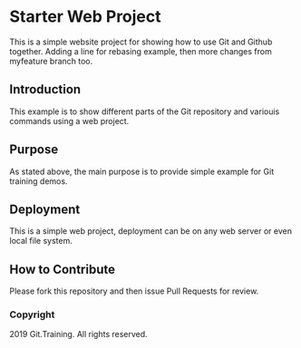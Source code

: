 # Starter Web Project

This is a simple website project for
showing how to use Git and Github together.
Adding a line for rebasing example, then more
changes from myfeature branch too.

## Introduction

This example is to show different parts
of the Git repository and variouis commands
using a web project.

## Purpose

As stated above, the main purpose is to
provide simple example for Git training
demos.

## Deployment

This is a simple web project, deployment
can be on any web server or even local
file system.

## How to Contribute

Please fork this repository and then issue
Pull Requests for review.

### Copyright

2019 Git.Training.  All rights reserved.